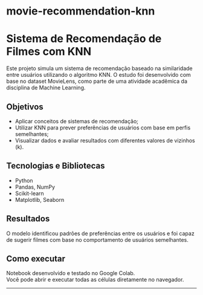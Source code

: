 # movie-recommendation-knn
# Sistema de Recomendação de Filmes com KNN

Este projeto simula um sistema de recomendação baseado na similaridade entre usuários utilizando o algoritmo KNN. O estudo foi desenvolvido com base no dataset MovieLens, como parte de uma atividade acadêmica da disciplina de Machine Learning.

## Objetivos
- Aplicar conceitos de sistemas de recomendação;
- Utilizar KNN para prever preferências de usuários com base em perfis semelhantes;
- Visualizar dados e avaliar resultados com diferentes valores de vizinhos (k).

## Tecnologias e Bibliotecas
- Python
- Pandas, NumPy
- Scikit-learn
- Matplotlib, Seaborn

## Resultados
O modelo identificou padrões de preferências entre os usuários e foi capaz de sugerir filmes com base no comportamento de usuários semelhantes.

## Como executar
Notebook desenvolvido e testado no Google Colab.  
Você pode abrir e executar todas as células diretamente no navegador.

---
